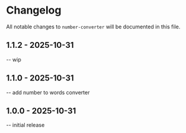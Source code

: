 # Changelog

All notable changes to `number-converter` will be documented in this file.

## 1.1.2 - 2025-10-31

-- wip

## 1.1.0 - 2025-10-31

-- add number to words converter

## 1.0.0 - 2025-10-31

-- initial release
